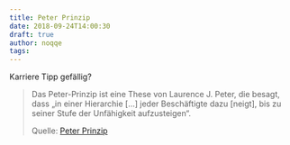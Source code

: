 ```yaml
---
title: Peter Prinzip
date: 2018-09-24T14:00:30
draft: true
author: noqqe
tags:
---
```


Karriere Tipp gefällig?

> Das Peter-Prinzip ist eine These von Laurence J. Peter, die besagt, dass „in
> einer Hierarchie […] jeder Beschäftigte dazu [neigt], bis zu seiner Stufe der
> Unfähigkeit aufzusteigen“.
>
> Quelle: [Peter Prinzip](https://de.wikipedia.org/wiki/Peter-Prinzip)
